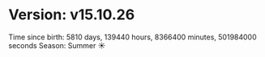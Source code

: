 # Version: v15.10.26
Time since birth: 5810 days, 139440 hours, 8366400 minutes, 501984000 seconds
Season: Summer ☀️
